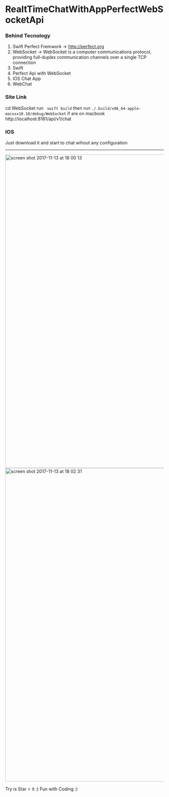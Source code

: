 # RealtTimeChatWithAppPerfectWebSocketApi
### Behind Tecnology
  1. Swift Perfect Fremwork -> http://perfect.org
  2. WebSocket -> WebSocket is a computer communications protocol, providing full-duplex communication channels over a single TCP connection
  3. Swift
  4. Perfect Api with WebSocket
  5. IOS Chat App
  6. WebChat
  
### Site Link
  cd WebSocket 
  run ` swift build`
  then run `./.build/x86_64-apple-macosx10.10/debug/WebSocket` if are on macbook
  http://localhost:8181/api/v1/chat
  
### IOS 
  Just download it and start to chat wihout any configuration
  
_____________________________________________________________________________________________________________________________________



<img width="997" alt="screen shot 2017-11-13 at 18 00 13" src="https://user-images.githubusercontent.com/8770772/32732080-937ce516-c89c-11e7-82b3-369d007a4d39.png">


<img width="997" alt="screen shot 2017-11-13 at 18 02 31" src="https://user-images.githubusercontent.com/8770772/32732186-e10b8d82-c89c-11e7-8f1b-a495e3feff63.png">


Try is Star ⭐️ it :)
Fun with Coding :)
